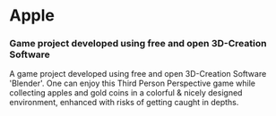 # Apple
### Game project developed using free and open 3D-Creation Software


A game project developed using free and open 3D-Creation Software 'Blender'.
One can enjoy this Third Person Perspective game while collecting apples and gold coins in a colorful & nicely designed environment, enhanced with risks of getting caught in depths.
